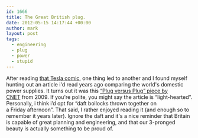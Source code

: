 ```yaml
---
id: 1666
title: The Great British plug.
date: 2012-05-15 14:17:44 +00:00
author: mark
layout: post
tags:
  - engineering
  - plug
  - power
  - stupid
---
```

After reading [that Tesla comic](http://www.sallonoroff.co.uk/blog/2012/05/the-greatest-geek-who-ever-lived/), one thing led to another and I found myself hunting out an article i'd read years ago comparing the world's domestic power supplies. It turns out it was this [&#8220;Plug versus Plug&#8221; piece by CNET](http://crave.cnet.co.uk/gadgets/plug-versus-plug-49303764/) from 2009. If you're polite, you might say the article is &#8220;light-hearted&#8221;. Personally, i think i&#8217;d opt for &#8220;daft bollocks thrown together on a Friday afternoon&#8221;. That said, I rather enjoyed reading it (and enough so to remember it years later). Ignore the daft and it's a nice reminder that Britain is capable of great planning and engineering, and that our 3-pronged beauty is actually something to be proud of.
